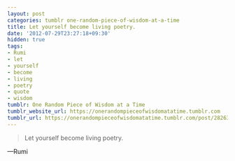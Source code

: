 ```yaml
---
layout: post
categories: tumblr one-random-piece-of-wisdom-at-a-time
title: Let yourself become living poetry.
date: '2012-07-29T23:27:18+09:30'
hidden: true
tags:
- Rumi
- let
- yourself
- become
- living
- poetry
- quote
- wisdom
tumblr: One Random Piece of Wisdom at a Time
tumblr_website_url: https://onerandompieceofwisdomatatime.tumblr.com
tumblr_url: https://onerandompieceofwisdomatatime.tumblr.com/post/28263681781/let-yourself-become-living-poetry
---
```

> Let yourself become living poetry.

—Rumi
